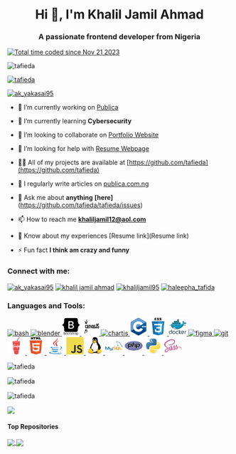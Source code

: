 <!---
- 👋 Hi, I’m @tafieda
- 👀 I’m interested in ...
- 🌱 I’m currently learning ...
- 💞️ I’m looking to collaborate on ...
- 📫 How to reach me ...


tafieda/tafieda is a ✨ special ✨ repository because its `README.md` (this file) appears on your GitHub profile.
You can click the Preview link to take a look at your changes.
--->
<h1 align="center">Hi 👋, I'm Khalil Jamil Ahmad</h1>
<h3 align="center">A passionate frontend developer from Nigeria</h3>

<a href="https://wakatime.com/@018bf196-765b-4229-8a14-cb2c875c8e26"><img src="https://wakatime.com/badge/user/018bf196-765b-4229-8a14-cb2c875c8e26.svg" alt="Total time coded since Nov 21 2023" /></a>

<p align="left"> <img src="https://komarev.com/ghpvc/?username=tafieda&label=Profile%20views&color=0e75b6&style=flat" alt="tafieda" /> </p>

<p align="left"> <a href="https://github.com/ryo-ma/github-profile-trophy"><img src="https://github-profile-trophy.vercel.app/?username=tafieda" alt="tafieda" /></a> </p>

<p align="left"> <a href="https://twitter.com/ak_yakasai95" target="blank"><img src="https://img.shields.io/twitter/follow/ak_yakasai95?logo=twitter&style=for-the-badge" alt="ak_yakasai95" /></a> </p>

- 🔭 I’m currently working on [Publica](https://github.com/tafieda/Publica)

- 🌱 I’m currently learning **Cybersecurity**

- 👯 I’m looking to collaborate on [Portfolio Website](https://github.com/tafieda)

- 🤝 I’m looking for help with [Resume Webpage](https://github.com/tafieda)

- 👨‍💻 All of my projects are available at [https://github.com/tafieda](https://github.com/tafieda)

- 📝 I regularly write articles on [publica.com.ng](publica.com.ng)

- 💬 Ask me about **anything** **[here]**(https://github.com/tafieda/tafieda/issues)

- 📫 How to reach me **khaliljamil12@aol.com**

- 📄 Know about my experiences [Resume link](Resume link)

- ⚡ Fun fact **I think am crazy and funny**

<h3 align="left">Connect with me:</h3>
<p align="left">
<a href="https://twitter.com/ak_yakasai95" target="blank"><img align="center" src="https://raw.githubusercontent.com/rahuldkjain/github-profile-readme-generator/master/src/images/icons/Social/twitter.svg" alt="ak_yakasai95" height="30" width="40" /></a>
<a href="https://stackoverflow.com/users/22954364" target="blank"><img align="center" src="https://raw.githubusercontent.com/rahuldkjain/github-profile-readme-generator/master/src/images/icons/Social/stack-overflow.svg" alt="khalil jamil ahmad" height="30" width="40" /></a>
<a href="https://fb.com/khaliljamil95" target="blank"><img align="center" src="https://raw.githubusercontent.com/rahuldkjain/github-profile-readme-generator/master/src/images/icons/Social/facebook.svg" alt="khaliljamil95" height="30" width="40" /></a>
<a href="https://instagram.com/haleepha_tafida" target="blank"><img align="center" src="https://raw.githubusercontent.com/rahuldkjain/github-profile-readme-generator/master/src/images/icons/Social/instagram.svg" alt="haleepha_tafida" height="30" width="40" /></a>
</p>

<h3 align="left">Languages and Tools:</h3>
<p align="left"> <a href="https://www.gnu.org/software/bash/" target="_blank" rel="noreferrer"> <img src="https://www.vectorlogo.zone/logos/gnu_bash/gnu_bash-icon.svg" alt="bash" width="40" height="40"/> </a> <a href="https://www.blender.org/" target="_blank" rel="noreferrer"> <img src="https://download.blender.org/branding/community/blender_community_badge_white.svg" alt="blender" width="40" height="40"/> </a> <a href="https://getbootstrap.com" target="_blank" rel="noreferrer"> <img src="https://raw.githubusercontent.com/devicons/devicon/master/icons/bootstrap/bootstrap-plain-wordmark.svg" alt="bootstrap" width="40" height="40"/> </a> <a href="https://canvasjs.com" target="_blank" rel="noreferrer"> <img src="https://raw.githubusercontent.com/Hardik0307/Hardik0307/master/assets/canvasjs-charts.svg" alt="canvasjs" width="40" height="40"/> </a> <a href="https://www.chartjs.org" target="_blank" rel="noreferrer"> <img src="https://www.chartjs.org/media/logo-title.svg" alt="chartjs" width="40" height="40"/> </a> <a href="https://www.w3schools.com/cpp/" target="_blank" rel="noreferrer"> <img src="https://raw.githubusercontent.com/devicons/devicon/master/icons/cplusplus/cplusplus-original.svg" alt="cplusplus" width="40" height="40"/> </a> <a href="https://www.w3schools.com/css/" target="_blank" rel="noreferrer"> <img src="https://raw.githubusercontent.com/devicons/devicon/master/icons/css3/css3-original-wordmark.svg" alt="css3" width="40" height="40"/> </a> <a href="https://www.docker.com/" target="_blank" rel="noreferrer"> <img src="https://raw.githubusercontent.com/devicons/devicon/master/icons/docker/docker-original-wordmark.svg" alt="docker" width="40" height="40"/> </a> <a href="https://www.figma.com/" target="_blank" rel="noreferrer"> <img src="https://www.vectorlogo.zone/logos/figma/figma-icon.svg" alt="figma" width="40" height="40"/> </a> <a href="https://git-scm.com/" target="_blank" rel="noreferrer"> <img src="https://www.vectorlogo.zone/logos/git-scm/git-scm-icon.svg" alt="git" width="40" height="40"/> </a> <a href="https://gulpjs.com" target="_blank" rel="noreferrer"> <img src="https://raw.githubusercontent.com/devicons/devicon/master/icons/gulp/gulp-plain.svg" alt="gulp" width="40" height="40"/> </a> <a href="https://www.w3.org/html/" target="_blank" rel="noreferrer"> <img src="https://raw.githubusercontent.com/devicons/devicon/master/icons/html5/html5-original-wordmark.svg" alt="html5" width="40" height="40"/> </a> <a href="https://www.java.com" target="_blank" rel="noreferrer"> <img src="https://raw.githubusercontent.com/devicons/devicon/master/icons/java/java-original.svg" alt="java" width="40" height="40"/> </a> <a href="https://developer.mozilla.org/en-US/docs/Web/JavaScript" target="_blank" rel="noreferrer"> <img src="https://raw.githubusercontent.com/devicons/devicon/master/icons/javascript/javascript-original.svg" alt="javascript" width="40" height="40"/> </a> <a href="https://www.linux.org/" target="_blank" rel="noreferrer"> <img src="https://raw.githubusercontent.com/devicons/devicon/master/icons/linux/linux-original.svg" alt="linux" width="40" height="40"/> </a> <a href="https://www.mysql.com/" target="_blank" rel="noreferrer"> <img src="https://raw.githubusercontent.com/devicons/devicon/master/icons/mysql/mysql-original-wordmark.svg" alt="mysql" width="40" height="40"/> </a> <a href="https://www.php.net" target="_blank" rel="noreferrer"> <img src="https://raw.githubusercontent.com/devicons/devicon/master/icons/php/php-original.svg" alt="php" width="40" height="40"/> </a> <a href="https://www.python.org" target="_blank" rel="noreferrer"> <img src="https://raw.githubusercontent.com/devicons/devicon/master/icons/python/python-original.svg" alt="python" width="40" height="40"/> </a> <a href="https://sass-lang.com" target="_blank" rel="noreferrer"> <img src="https://raw.githubusercontent.com/devicons/devicon/master/icons/sass/sass-original.svg" alt="sass" width="40" height="40"/> </a> </p>

<p><img align="center" src="https://github-readme-stats.vercel.app/api/top-langs?username=tafieda&show_icons=true&locale=en&layout=compact" alt="tafieda" /></p>

<p><img align="center" src="https://github-readme-stats.vercel.app/api?username=tafieda&show_icons=true&locale=en" alt="tafieda" /></p>

<p><img align="center" src="https://github-readme-streak-stats.herokuapp.com/?user=tafieda&" alt="tafieda" /></p>

<!--Wakatime stats-->
<p>
  <img align="center" src="https://github-readme-stats.vercel.app/api/wakatime?username=@tafieda&show_icons=true&locale=en" />
  </p>

#### Top Repositories


<a href="https://github.com/tafieda/Publica">
  <img align="center" src="https://github-readme-stats.vercel.app/api/pin/?username=tafieda&repo=Publica&show_owner=true&hide_border=true" />
</a>
<a href="https://github.com/tafeedah/Ramadan-Blog">
  <img align="center" src="https://github-readme-stats.vercel.app/api/pin/?username=tafeedah&repo=Ramadan-Blog&show_owner=true&hide_border=true" />
</a>

